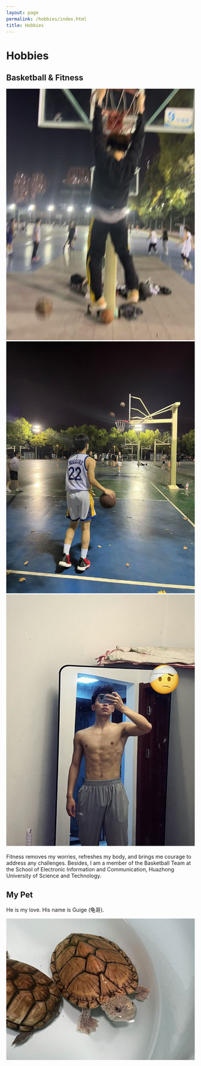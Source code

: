 ```yaml
---
layout: page
permalink: /hobbies/index.html
title: Hobbies
---
```


# Hobbies

## Basketball & Fitness

<div class="third">
<img src="/images/basketball1.jpg">
<img src="/images/basketball2.jpg">
<img src="/images/fitness.jpg">
</div>
<br>Fitness removes my worries, refreshes my body, and brings me courage to address any challenges. Besides, I am a member of the Basketball Team at the School of Electronic Information and Communication, Huazhong University of Science and Technology.

## My Pet

He is my love. His name is Guige (龟哥).

<div>
<img src="/images/pet.jpg">
</div>
<br>

<!-- Calendly inline widget begin -->

<div class="calendly-inline-widget" data-url="https://calendly.com/lancecai/meet-with-lance" style="min-width:320px;height:630px;"></div>
<!-- Calendly inline widget end -->

